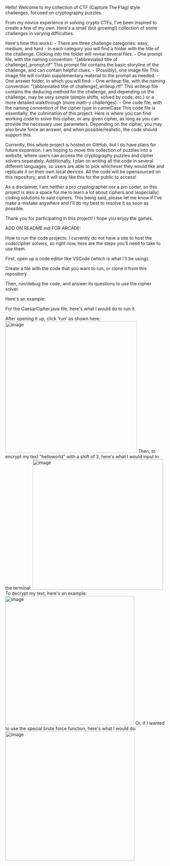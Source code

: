 Hello! Welcome to my collection of CTF (Capture The Flag) style challenges, focused on cryptography puzzles.

From my novice experience in solving crypto CTFs, I've been inspired to create a few of my own. 
Here's a small (but growing!) collection of some challenges in varying difficulties.

Here's how this works:
    - There are three challenge categories: easy, medium, and hard
    - In each category you will find a folder with the title of the challenge. Clicking into the folder will reveal several files:
        - One prompt file, with the naming convention: "[abbreviated title of challenge]_prompt.rtf"
            This prompt file contains the basic storyline of the challenge, and can contain helpful clues.
        - (Possibly), one image file
            This image file will contain supplementary material to the prompt as needed.
        - One answer folder, in which you will find:
            - One writeup file, with the naming convention: "[abbreviated title of challenge]_writeup.rtf"
                This writeup file contains the deducing method for the challenge, and depending on the challenge, may be very simple (simple shifts, solved by code, etc.) or a more detailed walkthrough (more math-y challenges).
            - One code file, with the naming convention of the cipher type in camelCase
                This code file is essentially, the culmination of this project. Here is where you can find working code to solve this cipher, or any given cipher, as long as you can provide the necessary user parameters. Depending on the cipher, you may also brute force an answer, and when possible/realistic, the code should support this.

Currently, this whole project is hosted on GitHub, but I do have plans for future expansion. I am hoping to move this collection of puzzles into a website, where users can access the cryptography puzzles and cipher solvers separately. Additionally, I plan on writing all the code in several different languages, so users are able to pick whichever they would like and replicate it on their own local devices. All the code will be opensourced on this repository, and it will stay like this for the public to access!

As a disclaimer, I am neither a pro cryptographer nor a pro coder, so this project is also a space for me to learn a lot about ciphers and (especially) coding solutions to said ciphers. This being said, please let me know if I've make a mistake anywhere and I'll do my best to resolve it as soon as possible.

Thank you for participating in this project! I hope you enjoy the games.


ADD ON README.md FOR ARCADE:

How to run the code projects: 
I currently do not have a site to host the code/cipher solvers, so right now, here are the steps you'll need to take to use them.

First, open up a code editor like VSCode (which is what I'll be using).

Create a file with the code that you want to run, or clone it from this repository.

Then, run/debug the code, and answer its questions to use the cipher solver.

Here's an example:

For the CaesarCipher.java file, here's what I would do to run it.

After opening it up, click 'run' as shown here:
<img width="415" alt="image" src="https://github.com/user-attachments/assets/ad28cc68-6259-4773-8917-8ca99601fb3a">
Then, to encrypt my text "helloworld" with a shift of 3, here's what I would input in the terminal:
<img width="411" alt="image" src="https://github.com/user-attachments/assets/75bd76d8-c045-4051-adb2-2141a25efbc3">
To decrypt my text, here's an example:
<img width="406" alt="image" src="https://github.com/user-attachments/assets/d5118102-74db-4cc4-9797-5ed9215fa955">
Or, if I wanted to use the special brute force function, here's what I would do:
<img width="408" alt="image" src="https://github.com/user-attachments/assets/665e9308-d684-4d75-9a26-3bc45bdc0c10">
